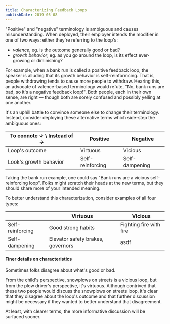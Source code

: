 ```yaml
---
title: Characterizing Feedback Loops
publishDate: 2019-05-08
---
```


"Positive" and "negative" terminology is ambiguous and causes misunderstanding. When deployed, their employer intends the modifier in one of two ways: either they're referring to the loop's:

- _valence_, eg. is the outcome generally good or bad?
- _growth behavior_, eg. as you go around the loop, is its effect ever-growing or diminishing?

For example, when a bank run is called a positive feedback loop, the speaker is alluding that its growth behavior is self-reinformcing. That is, people withdrawing tends to cause more people to withdraw. Hearing this, an advocate of valence-based terminology would refute, "No, bank runs are bad, so it's a negative feedback loop!". Both people, each in their own sense, are right — though both are sorely confused and possibly yelling at one another.

It's an uphill battle to convince someone else to change their terminology. Instead, consider deploying these alternative terms which side-step the ambiguous ones:

| To connote ↓ \ Instead of → | Positive | Negative |
| --- | --- | --- |
| Loop's outcome | Virtuous | Vicious |
| Look's growth behavior | Self-reinforcing | Self-dampening |

Taking the bank run example, one could say "Bank runs are a vicious self-reinforcing loop". Folks might scratch their heads at the new terms, but they should share more of your intended meaning.

To better understand this characterization, consider examples of all four types:

| | Virtuous | Vicious |
| --- | --- | --- |
| Self-reinforcing | Good strong habits | Fighting fire with fire |
| Self-dampening | Elevator safety brakes, governors | asdf |

#### Finer details on characteristics
Sometimes folks disagree about what's good or bad.

From the child's perspective, snowplows on streets is a vicious loop, but from the plow driver's perspective, it's virtuous.  Although contrived that these two people would discuss the snowplows on streets loop, it's clear that they disagree about the loop's outcome and that further discussion might be necessary if they wanted to better understand that disagreement.

At least, with clearer terms, the more informative discussion will be surfaced sooner. 


